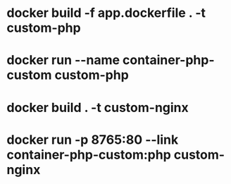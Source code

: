 # docker build -f app.dockerfile . -t custom-php
# docker run --name container-php-custom custom-php
# docker build . -t custom-nginx 
# docker run -p 8765:80 --link container-php-custom:php custom-nginx 
